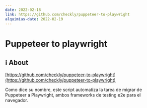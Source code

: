 ```yaml
---
date: 2022-02-18
link: https://github.com/checkly/puppeteer-to-playwright
alquimias-date: 2022-02-19
---
```


# Puppeteer to playwright

## ℹ️ About

[https://github.com/checkly/puppeteer-to-playwright](https://github.com/checkly/puppeteer-to-playwright)

Como dice su nombre, este script automatiza la tarea de migrar de Puppeteer a Playwright, ambos frameworks de testing e2e para el navegador.



